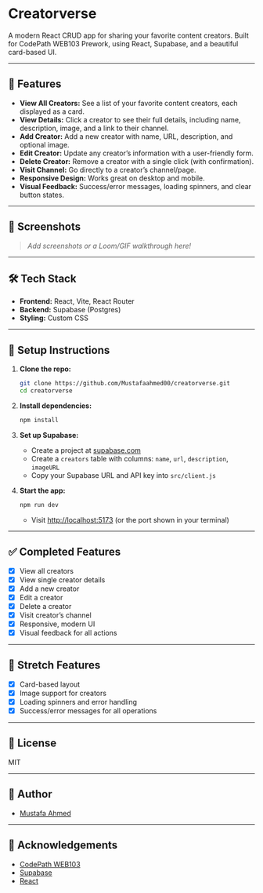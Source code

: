 # Creatorverse

A modern React CRUD app for sharing your favorite content creators. Built for CodePath WEB103 Prework, using React, Supabase, and a beautiful card-based UI.

---

## 🚀 Features

- **View All Creators:** See a list of your favorite content creators, each displayed as a card.
- **View Details:** Click a creator to see their full details, including name, description, image, and a link to their channel.
- **Add Creator:** Add a new creator with name, URL, description, and optional image.
- **Edit Creator:** Update any creator’s information with a user-friendly form.
- **Delete Creator:** Remove a creator with a single click (with confirmation).
- **Visit Channel:** Go directly to a creator’s channel/page.
- **Responsive Design:** Works great on desktop and mobile.
- **Visual Feedback:** Success/error messages, loading spinners, and clear button states.

---

## 📸 Screenshots

> _Add screenshots or a Loom/GIF walkthrough here!_

---

## 🛠️ Tech Stack

- **Frontend:** React, Vite, React Router
- **Backend:** Supabase (Postgres)
- **Styling:** Custom CSS

---

## 📝 Setup Instructions

1. **Clone the repo:**
   ```bash
   git clone https://github.com/Mustafaahmed00/creatorverse.git
   cd creatorverse
   ```

2. **Install dependencies:**
   ```bash
   npm install
   ```

3. **Set up Supabase:**
   - Create a project at [supabase.com](https://supabase.com)
   - Create a `creators` table with columns: `name`, `url`, `description`, `imageURL`
   - Copy your Supabase URL and API key into `src/client.js`
  
4. **Start the app:**
   ```bash
   npm run dev
   ```
   - Visit [http://localhost:5173](http://localhost:5173) (or the port shown in your terminal)

---

## ✅ Completed Features

- [x] View all creators
- [x] View single creator details
- [x] Add a new creator
- [x] Edit a creator
- [x] Delete a creator
- [x] Visit creator’s channel
- [x] Responsive, modern UI
- [x] Visual feedback for all actions

---

## 🌟 Stretch Features

- [x] Card-based layout
- [x] Image support for creators
- [x] Loading spinners and error handling
- [x] Success/error messages for all operations

---

## 📄 License

MIT

---

## 👤 Author

- [Mustafa Ahmed](https://github.com/Mustafaahmed00)

---

## 📣 Acknowledgements

- [CodePath WEB103](https://www.codepath.org/)
- [Supabase](https://supabase.com)
- [React](https://react.dev)
